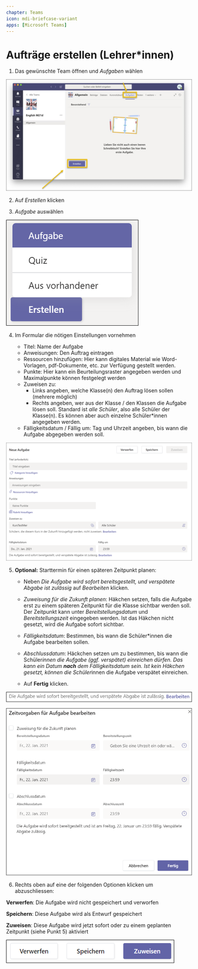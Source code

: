 ```yaml
---
chapter: Teams
icon: mdi-briefcase-variant
apps: [Microsoft Teams]
---
```


# Aufträge erstellen (Lehrer*innen)



1. Das gewünschte Team öffnen und _Aufgaben_ wählen

![](./images/aufgabel-l-01.png)

2. Auf _Erstellen_ klicken

3. _Aufgabe_ auswählen

![](./images/aufgabel-l-02.png)

4. Im Formular die nötigen Einstellungen vornehmen

    * Titel: Name der Aufgabe
    * Anweisungen: Den Auftrag eintragen
    * Ressourcen hinzufügen: Hier kann digitales Material wie Word-Vorlagen, pdf-Dokumente, etc. zur Verfügung gestellt werden.
    * Punkte: Hier kann ein Beurteilungsraster angegeben werden und Maximalpunkte können festgelegt werden
    * Zuweisen zu: 
      * Links angeben, welche Klasse(n) den Auftrag lösen sollen (mehrere möglich)
      * Rechts angeben, wer aus der Klasse / den Klassen die Aufgabe lösen soll. Standard ist _alle Schüler_, also alle Schüler der Klasse(n). Es können aber auch einzelne Schüler*innen angegeben werden.
    * Fälligkeitsdatum / Fällig um: Tag und Uhrzeit angeben, bis wann die Aufgabe abgegeben werden soll.

  ![](./images/aufgabel-l-03.png)

5. **Optional:** Starttermin für einen späteren Zeitpunkt planen:

    * Neben _Die Aufgabe wird sofort bereitsgestellt, und verspätete Abgabe ist zulässig_ auf _Bearbeiten_ klicken.

    * _Zuweisung für die Zukunft planen_: Häkchen setzen, falls die Aufgabe erst zu einem späteren Zeitpunkt für die Klasse sichtbar werden soll. Der Zeitpunkt kann unter _Bereitstellungsdatum_ und _Bereitstellungszeit_ eingegeben werden. Ist das Häkchen nicht gesetzt, wird die Aufgabe sofort sichtbar.

    * _Fälligkeitsdatum_: Bestimmen, bis wann die Schüler*innen die Aufgabe bearbeiten sollen.

    * _Abschlussdatum_: Häckchen setzen um zu bestimmen, bis wann die Schüler*innen die Aufgabe (ggf. verspätet) einreichen dürfen. Das kann ein Datum **nach** dem Fälligkeitsdatum sein. Ist kein Häkchen gesetzt, können die Schüler*innen die Aufgabe verspätet einreichen. 

    * Auf __Fertig__ klicken.

  ![](./images/aufgabel-l-04.png)

  ![](./images/aufgabel-l-05.png)

    

6. Rechts oben auf eine der folgenden Optionen klicken um abzuschliessen:

  __Verwerfen__: Die Aufgabe wird nicht gespeichert und verworfen

  __Speichern__: Diese Aufgabe wird als Entwurf gespeichert

  __Zuweisen__: Diese Aufgabe wird jetzt sofort oder zu einem geplanten Zeitpunkt (siehe Punkt 5) aktiviert

  ![](./images/aufgabel-l-06.png)

    